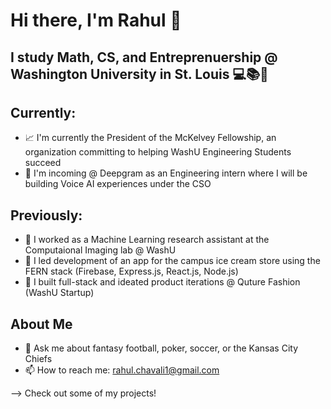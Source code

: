 # Hi there, I'm Rahul 👋
## I study Math, CS, and Entreprenuership @ Washington University in St. Louis 💻📚🏫
## Currently:
- 📈 I'm currently the President of the McKelvey Fellowship, an organization committing to helping WashU Engineering Students succeed
- 💼 I'm incoming @ Deepgram as an Engineering intern where I will be building Voice AI experiences under the CSO
## Previously:
- 🔭 I worked as a Machine Learning research assistant at the Computaional Imaging lab @ WashU
- 🌱 I led development of an app for the campus ice cream store using the FERN stack (Firebase, Express.js, React.js, Node.js) 
- 🏢 I built full-stack and ideated product iterations @ Quture Fashion (WashU Startup)
## About Me
- 💬 Ask me about fantasy football, poker, soccer, or the Kansas City Chiefs
- 📫 How to reach me: rahul.chavali1@gmail.com

--> Check out some of my projects!

